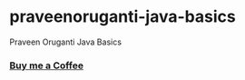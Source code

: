 # praveenoruganti-java-basics
 Praveen Oruganti Java Basics

### [Buy me a Coffee](http://bit.ly/2WryDT8)
